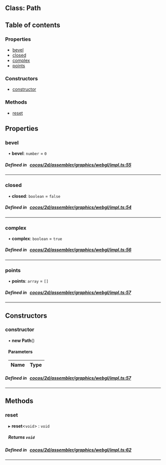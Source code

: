 
## Class: Path





<div class="table-of-content">
<h2>Table of contents</h2>


### Properties

- [ bevel](#bevel)
- [ closed](#closed)
- [ complex](#complex)
- [ points](#points)

### Constructors

- [ constructor](#constructor)

### Methods

- [ reset](#reset)
</div>

## Properties


### bevel
<div style="margin-left: 10px;">




•  **bevel**:
`number`  = `0`
</div>

##### Defined in &nbsp;   [cocos/2d/assembler/graphics/webgl/impl.ts:55](https://github.com/cocos-creator/engine/blob/c7bf6b8a9/cocos/2d/assembler/graphics/webgl/impl.ts#L55)&nbsp;


___


### closed
<div style="margin-left: 10px;">




•  **closed**:
`boolean`  = `false`
</div>

##### Defined in &nbsp;   [cocos/2d/assembler/graphics/webgl/impl.ts:54](https://github.com/cocos-creator/engine/blob/c7bf6b8a9/cocos/2d/assembler/graphics/webgl/impl.ts#L54)&nbsp;


___


### complex
<div style="margin-left: 10px;">




•  **complex**:
`boolean`  = `true`
</div>

##### Defined in &nbsp;   [cocos/2d/assembler/graphics/webgl/impl.ts:56](https://github.com/cocos-creator/engine/blob/c7bf6b8a9/cocos/2d/assembler/graphics/webgl/impl.ts#L56)&nbsp;


___


### points
<div style="margin-left: 10px;">




•  **points**:
`array`  = `[]`
</div>

##### Defined in &nbsp;   [cocos/2d/assembler/graphics/webgl/impl.ts:57](https://github.com/cocos-creator/engine/blob/c7bf6b8a9/cocos/2d/assembler/graphics/webgl/impl.ts#L57)&nbsp;


___

<!---->
## Constructors


### constructor
<div style="margin-left: 10px;">

• **new Path**()

#### Parameters

| Name | Type |
| :------ | :------ |
</div>

##### Defined in &nbsp;   [cocos/2d/assembler/graphics/webgl/impl.ts:57](https://github.com/cocos-creator/engine/blob/c7bf6b8a9/cocos/2d/assembler/graphics/webgl/impl.ts#L57)&nbsp;


---

<!---->
## Methods

### reset

<div style="margin-left: 10px;">

▸   **reset**<`void`\> : `void`




##### Returns `void`
</div>

##### Defined in &nbsp;   [cocos/2d/assembler/graphics/webgl/impl.ts:62](https://github.com/cocos-creator/engine/blob/c7bf6b8a9/cocos/2d/assembler/graphics/webgl/impl.ts#L62)&nbsp;
___
<!---->



